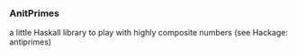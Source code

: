 ### AnitPrimes

a little Haskall library to play with highly composite numbers
(see Hackage: antiprimes)
